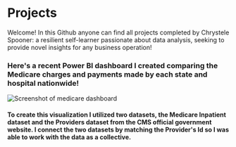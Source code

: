 # Projects

Welcome! In this Github anyone can find all projects completed by Chrystele Spooner: a resilient self-learner passionate about data analysis, seeking to provide novel insights for any business operation!

### Here's a recent Power BI dashboard I created comparing the Medicare charges and payments made by each state and hospital nationwide!
![Screenshot of medicare dashboard](https://user-images.githubusercontent.com/94492331/173665654-216e6384-5d19-43de-8a90-5d8f586c3c22.jpg)

#### To create this visualization I utilized two datasets, the Medicare Inpatient dataset and the Providers dataset from the CMS official government website. I connect the two datasets by matching the Provider's Id so I was able to work with the data as a collective.
